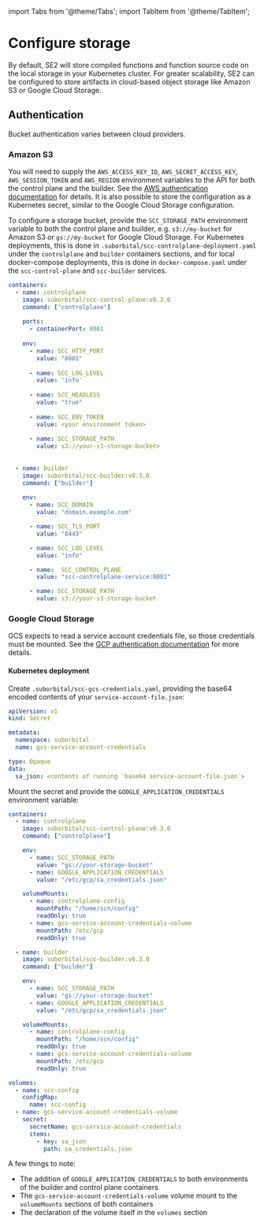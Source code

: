 import Tabs from '@theme/Tabs';
import TabItem from '@theme/TabItem';

# Configure storage

By default, SE2 will store compiled functions and function source code on the local storage in your Kubernetes cluster. For greater scalability, SE2 can be configured to store artifacts in cloud-based object storage like Amazon S3 or Google Cloud Storage.

## Authentication

Bucket authentication varies between cloud providers.

<Tabs groupId='cloud-provider'>

<TabItem value="S3" label="Amazon S3">

### Amazon S3

You will need to supply the `AWS_ACCESS_KEY_ID`, `AWS_SECRET_ACCESS_KEY`, `AWS_SESSION_TOKEN` and `AWS_REGION` environment variables to the API for both the control plane and the builder. See the [AWS authentication documentation](https://docs.aws.amazon.com/sdk-for-php/v3/developer-guide/guide_credentials_environment.html) for details. It is also possible to store the configuration as a Kubernetes secret, similar to the Google Cloud Storage configuration.

To configure a storage bucket, provide the `SCC_STORAGE_PATH` environment variable to both the control plane and builder, e.g. `s3://my-bucket` for Amazon S3 or `gs://my-bucket` for Google Cloud Storage. For Kubernetes deployments, this is done in `.suborbital/scc-controlplane-deployment.yaml` under the `controlplane` and `builder` containers sections, and for local docker-compose deployments, this is done in `docker-compose.yaml` under the `scc-control-plane` and `scc-builder` services.


```yaml
containers:
  - name: controlplane
    image: suborbital/scc-control-plane:v0.3.0
    command: ["controlplane"]
    
    ports: 
      - containerPort: 8081
    
    env:
      - name: SCC_HTTP_PORT        
        value: "8081"
        
      - name: SCC_LOG_LEVEL
        value: 'info'
        
      - name: SCC_HEADLESS
        value: "true"
        
      - name: SCC_ENV_TOKEN
        value: <your environment token>
      
      - name: SCC_STORAGE_PATH
        value: s3://your-s3-storage-bucket>
        
  
  - name: builder
    image: suborbital/scc-builder:v0.3.0
    command: ["builder"]
    
    env:
      - name: SCC_DOMAIN
        value: "domain.example.com"

      - name: SCC_TLS_PORT
        value: "8443"

      - name: SCC_LOG_LEVEL
        value: "info"

      - name:  SCC_CONTROL_PLANE
        value: "scc-controlplane-service:8081"

      - name: SCC_STORAGE_PATH
        value: s3://your-s3-storage-bucket
```
</TabItem>

<TabItem value="GCS" label="Google Cloud Storage">

### Google Cloud Storage

GCS expects to read a service account credentials file, so those credentials must be mounted. See the [GCP authentication documentation](https://cloud.google.com/iam/docs/creating-managing-service-account-keys) for more details.

#### Kubernetes deployment

Create `.suborbital/scc-gcs-credentials.yaml`, providing the base64 encoded contents of your `service-account-file.json`:

```yaml
apiVersion: v1
kind: Secret

metadata:
  namespace: suborbital
  name: gcs-service-account-credentials

type: Opaque
data:
  sa_json: <contents of running `base64 service-account-file.json`>
```

Mount the secret and provide the `GOOGLE_APPLICATION_CREDENTIALS` environment variable:

```yaml
containers:
  - name: controlplane
    image: suborbital/scc-control-plane:v0.3.0
    command: ["controlplane"]

    env:
      - name: SCC_STORAGE_PATH
        value: "gs://your-storage-bucket"
      - name: GOOGLE_APPLICATION_CREDENTIALS
        value: "/etc/gcp/sa_credentials.json"

    volumeMounts:
      - name: controlplane-config
        mountPath: "/home/scn/config"
        readOnly: true
      - name: gcs-service-account-credentials-volume
        mountPath: /etc/gcp
        readOnly: true

  - name: builder
    image: suborbital/scc-builder:v0.3.0
    command: ["builder"]

    env:
      - name: SCC_STORAGE_PATH
        value: "gs://your-storage-bucket"
      - name: GOOGLE_APPLICATION_CREDENTIALS
        value: "/etc/gcp/sa_credentials.json"

    volumeMounts:
      - name: controlplane-config
        mountPath: "/home/scn/config"
        readOnly: true
      - name: gcs-service-account-credentials-volume
        mountPath: /etc/gcp
        readOnly: true

volumes:
  - name: scc-config
    configMap:
      name: scc-config
  - name: gcs-service-account-credentials-volume
    secret:
      secretName: gcs-service-account-credentials
      items:
        - key: sa_json
          path: sa_credentials.json
```

A few things to note:

- The addition of `GOOGLE_APPLICATION_CREDENTIALS` to both environments of the builder and control plane containers
- The `gcs-service-account-credentials-volume` volume mount to the `volumeMounts` sections of both containers
- The declaration of the volume itself in the `volumes` section

</TabItem>

</Tabs>